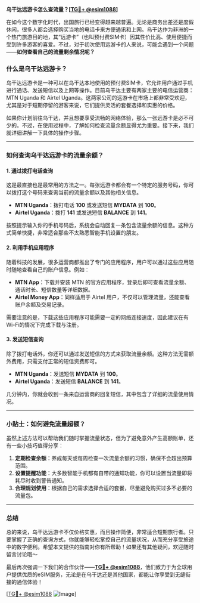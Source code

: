 **乌干达远游卡怎么查流量？[[TG💪+ @esim1088](https://t.me/s/esim1088)]**

在如今这个数字化时代，出国旅行已经变得越来越普遍。无论是商务出差还是度假休闲，很多人都会选择购买当地的电话卡来方便通讯和上网。乌干达作为非洲的一个热门旅游目的地，其“远游卡”（也叫预付费SIM卡）因其性价比高、使用便捷而受到许多游客的喜爱。不过，对于初次使用远游卡的人来说，可能会遇到一个问题——**如何查看自己的流量剩余情况呢？**

### 什么是乌干达远游卡？

乌干达远游卡是一种可以在乌干达本地使用的预付费SIM卡，它允许用户通过手机进行通话、发送短信以及上网等操作。目前乌干达主要有两家主要的电信运营商：MTN Uganda 和 Airtel Uganda。这两家公司的远游卡在市场上都非常受欢迎，尤其是对于短期停留的游客来说，它们提供灵活的套餐选择和实惠的价格。

如果你计划前往乌干达，并且想要享受流畅的网络体验，那么一张远游卡是必不可少的。不过，在使用过程中，了解如何检查流量余额显得尤为重要。接下来，我们就详细讲解一下具体的操作步骤。

---

### 如何查询乌干达远游卡的流量余额？

#### 1. **通过拨打电话查询**
这是最直接也是最常用的方法之一。每张远游卡都会有一个特定的服务号码，你可以拨打这个号码来查询当前的流量余额以及其他相关信息。

- **MTN Uganda**：拨打电话 **100** 或发送短信 **MYDATA** 到 **100**。
- **Airtel Uganda**：拨打 **141** 或发送短信 **BALANCE** 到 **141**。

按照提示输入你的手机号码后，系统会自动回复一条包含流量余额的信息。这种方式简单快捷，非常适合那些不太熟悉智能手机设置的朋友。

#### 2. **利用手机应用程序**
随着科技的发展，很多运营商都推出了专门的应用程序，用户可以通过这些应用随时随地查看自己的账户信息。例如：

- **MTN App**：下载并安装 MTN 的官方应用程序，登录后即可查看流量余额、通话时长、短信数量等详细数据。
- **Airtel Money App**：同样适用于 Airtel 用户，不仅可以管理流量，还能查看账户余额及交易记录。

需要注意的是，下载这些应用程序可能需要一定的网络连接速度，因此建议在有Wi-Fi的情况下完成下载与注册。

#### 3. **发送短信查询**
除了拨打电话外，你还可以通过发送短信的方式来获取流量余额。这种方法无需额外费用，只需支付正常的短信资费即可。

- **MTN Uganda**：发送短信 **MYDATA** 到 **100**。
- **Airtel Uganda**：发送短信 **BALANCE** 到 **141**。

几分钟内，你就会收到一条来自运营商的回复短信，其中包含了详细的流量使用情况。

---

### 小贴士：如何避免流量超额？

虽然上述方法可以帮助我们随时掌握流量状态，但为了避免意外产生高额账单，还有一些小技巧值得分享：

1. **定期检查余额**：养成每天或每周检查一次流量余额的习惯，确保不会超出预算范围。
2. **设置提醒功能**：大多数智能手机都有自带的通知功能，你可以设置当流量即将耗尽时收到警告通知。
3. **合理规划使用**：根据自己的需求选择合适的套餐，尽量避免购买过多不必要的流量包。

---

### 总结

总的来说，乌干达远游卡不仅价格实惠，而且操作简便，非常适合短期旅行者。只要掌握了正确的查询方式，你就能够轻松掌控自己的流量状况，从而充分享受旅途中的数字便利。希望本文提供的指南对你有所帮助！如果还有其他疑问，欢迎随时留言讨论哦～

最后再次强调一下我们的合作伙伴——**[TG💪+ @esim1088](https://t.me/s/esim1088)**，他们致力于为全球用户提供优质的eSIM服务，无论是在乌干达还是其他国家，都能让你享受到无缝衔接的通信体验！

[[TG💪+ @esim1088](https://t.me/s/esim1088) ![Image](https://i.postimg.cc/4NQfJmqS/Snipaste-2025-05-13-00-14-12.png)]